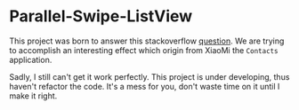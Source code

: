 Parallel-Swipe-ListView
=======================

This project was born to answer this stackoverflow [question](http://stackoverflow.com/questions/25946509/how-to-control-viewpages-pages-from-another-page/25968469). We are trying to accomplish an interesting effect which origin from XiaoMi the `Contacts` application.

Sadly, I still can't get it work perfectly. This project is under developing, thus haven't refactor the code. It's a mess for you, don't waste time on it until I make it right.